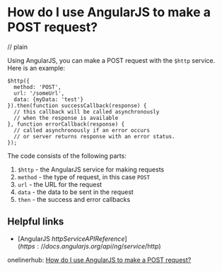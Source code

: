 # How do I use AngularJS to make a POST request?
// plain

Using AngularJS, you can make a POST request with the `$http` service. Here is an example:

```
$http({
  method: 'POST',
  url: '/someUrl',
  data: {myData: 'test'}
}).then(function successCallback(response) {
  // this callback will be called asynchronously
  // when the response is available
}, function errorCallback(response) {
  // called asynchronously if an error occurs
  // or server returns response with an error status.
});
```

The code consists of the following parts:

1. `$http` - the AngularJS service for making requests
2. `method` - the type of request, in this case `POST`
3. `url` - the URL for the request
4. `data` - the data to be sent in the request
5. `then` - the success and error callbacks

## Helpful links

- [AngularJS $http Service API Reference](https://docs.angularjs.org/api/ng/service/$http)

onelinerhub: [How do I use AngularJS to make a POST request?](https://onelinerhub.com/angularjs/how-do-i-use-angularjs-to-make-a-post-request)